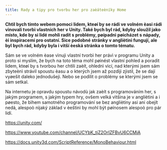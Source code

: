 ```yaml
---
title: Rady a tipy pro tvorbu her pro zaèáteèníky Home
---
```



**Chtìl bych tímto webem pomoci lidem, kteøí by se rádi ve volném èasi rádi vìnovali tvorbì vlastních her v Unity. Také bych byl rád, kdyby sloužil jako místo, kde by si lidé mohli radit s problémy, pøípadnì pøicházet s nápady, èi inspiracemi pro ostatní. Sice podobné stránky v angliètinì fungují, ale byl bych rád, kdyby byla i vìtší èeská stránka o tomto tématu.**

Sám se ve volném èase vìnuji vlastní tvorbì her právì v programu Unity a proto si myslím, že bych na toto téma mohl pøinést vlastní pohled a poradit lidem, kteøí by s tvorbou her chtìli zaèít, ohlednì vìcí, nad kterými jsem sám zbyteènì strávil spoustu èasu a o kterých jsem až pozdìji zjistil, že se dají vyøešit daleko jednodušeji. Nebo se podìlit o problémy se kterými jsem se sám setkal.

Na internetu je opravdu spoustu návodù jak zaèít s programováním her, s jakým programem, s jakým typem hry, ovšem velká vìtšina je v angliètinì a i pøesto, že bìhem samotného programování se bez angliètiny asi ani obejít nedá, alespoò nìjaký základ v èeštinì by mohl být pøínosem alespoò pro pár lidí.

https://unity.com/

https://www.youtube.com/channel/UCYbK_tjZ2OrIZFBvU6CCMiA

https://docs.unity3d.com/ScriptReference/MonoBehaviour.html
